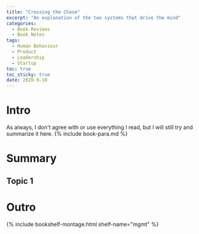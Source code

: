```yaml
---
title: "Crossing the Chasm" 
excerpt: "An explanation of the two systems that drive the mind"
categories:
  - Book Reviews
  - Book Notes
tags:
  - Human Behaviour
  - Product
  - Leadership
  - Startup
toc: true
toc_sticky: true
date: 2020-9-10
---
```

# Intro
As always, I don't agree with or use everything I read, but I will still try and summarize it here. {% include book-para.md %}

# Summary

## Topic 1


# Outro


{% include bookshelf-montage.html shelf-name="mgmt" %}